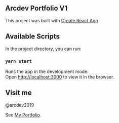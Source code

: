 ## Arcdev Portfolio V1

This project was built with [Create React App](https://github.com/facebook/create-react-app) 

## Available Scripts

In the project directory, you can run:

### `yarn start`

Runs the app in the development mode.<br />
Open [http://localhost:3000](http://localhost:3000) to view it in the browser.

## Visit me
@arcdev2019

See [My Portfolio](https://arcdev.me).